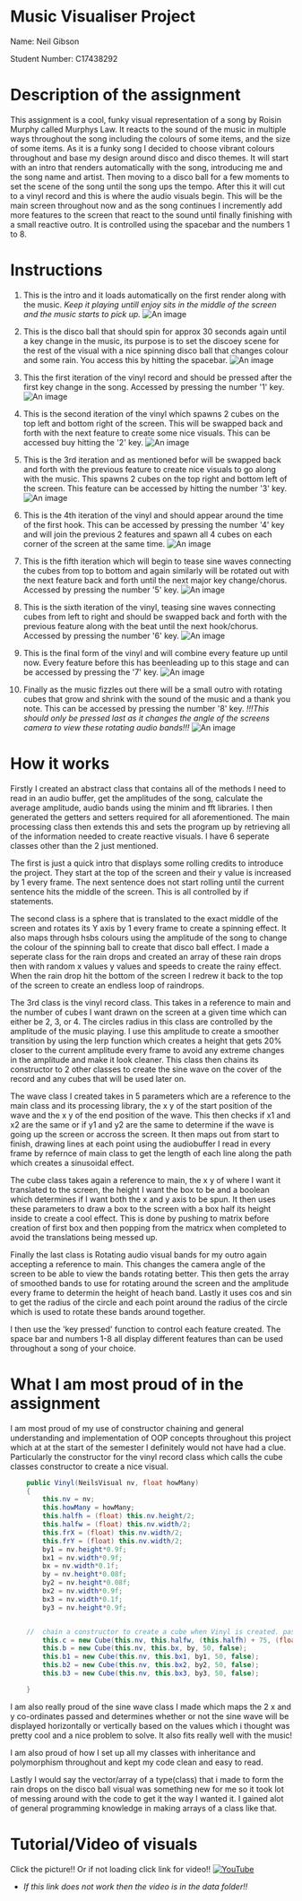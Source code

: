 # Music Visualiser Project

Name: Neil Gibson

Student Number: C17438292

# Description of the assignment
This assignment is a cool, funky visual representation of a song by Roisin Murphy called Murphys Law.
It reacts to the sound of the music in multiple ways throughout the  song including the colours of some items, and the size of some items. As it is a funky song I decided to choose vibrant colours throughout and base my design around disco and disco themes. It will start with an intro that renders automatically with the song, introducing me and the song name and artist. Then moving to a disco ball for a few moments to set the scene of the song until the song ups the tempo. After this it will cut to a vinyl record and this is where the audio visuals begin. This will be the main screen throughout now and as the song continues I incremently add more features to the screen that react to the sound until finally finishing with a small reactive outro. It is controlled using the spacebar and the numbers 1 to 8.

# Instructions
1.  This is the intro and it loads automatically on the first render along with the music. *Keep it playing untill enjoy sits in the middle of the screen and the music starts to pick up.* ![An image](images/Intro.jpg)

1.  This is the disco ball that should spin for approx 30 seconds again until a key change in the music, its purpose is to set the discoey scene for the rest of the visual with a nice spinning disco ball that changes colour and some rain. You access this by hitting the spacebar. ![An image](images/Disco.jpeg)

1.  This the first iteration of the vinyl record and should be pressed after the first key change in the song. Accessed by pressing the number '1' key. ![An image](images/V1.jpg)

1.  This is the second iteration of the vinyl which spawns 2 cubes on the top left and bottom right of the screen. This will be swapped back and forth with the next feature to create some nice visuals. This can be accessed buy hitting the '2' key. ![An image](images/V2.jpg)

1. This is the 3rd iteration and as mentioned befor will be swapped back and forth with the previous feature to create nice visuals to go along with the music. This spawns 2 cubes on the top right and bottom left of the screen. This feature can be accessed by hitting the number '3' key. ![An image](images/V3.jpg)

1.  This is the 4th iteration of the vinyl and should appear around the time of the first hook.  This can be accessed by pressing the number '4' key and will join the previous 2 features and spawn all 4 cubes on each corner of the screen at the same time. ![An image](images/V4.jpg)

1.  This is the fifth iteration which will begin to tease sine waves connecting the cubes from top to bottom and again similarly will be rotated out with the next feature back and forth until the next major key change/chorus. Accessed by pressing the number '5' key. ![An image](images/V5.jpg)

1.  This is the sixth iteration of the vinyl, teasing sine waves connecting cubes from left to right and should be swapped back and forth with the previous feature along with the beat until the next hook/chorus. Accessed by pressing the number '6' key. ![An image](images/V6.jpg)

1.  This is the final form of the vinyl and will combine every feature up until now. Every feature before this has beenleading up to this stage and can be accessed by pressing the '7' key. ![An image](images/V7.jpg)

1.  Finally as the music fizzles out there will be a small outro with rotating cubes that grow and shrink with the sound of the music and a thank you note. This can be accessed by pressing the number '8' key. *!!!This should only be pressed last as it changes the angle of the screens camera to view these rotating audio bands!!!* ![An image](images/Outro.jpeg)

# How it works
Firstly I created an abstract class that contains all of the methods I need to read in an audio buffer, get the amplitudes of the song, calculate the average amplitude, audio bands using the minim and fft libraries. I then generated the getters and setters required for all aforementioned. The main processing class then extends this and sets the program up by retrieving all of the information needed to create reactive visuals. I have 6 seperate classes other than the 2 just mentioned.

The first is just a quick intro that displays some rolling credits to introduce the project. They start at the top of the screen and their y value is increased by 1 every frame. The next sentence does not start rolling until the current sentence hits the middle of the screen. This is all controlled by if statements.

The second class is a sphere that is translated to the exact middle of the screen and rotates its Y axis by 1 every frame to create a spinning effect. It also maps through hsbs colours using the amplitude of the song to change the colour of the spinning ball to create that disco ball effect. I made a seperate class for the rain drops and created an array of these rain drops then with random x values y values and speeds to create the rainy effect. When the rain drop hit the bottom of the screen I redrew it back to the top of the screen to create an endless loop of raindrops.

The 3rd class is the vinyl record class. This takes in a reference to main and the number of cubes I want drawn on the screen at a given time which can either be 2, 3, or 4. The circles radius in this class are controlled by the amplitude of the music playing. I use this amplitude to create a smoother transition by using the lerp function which creates a height that gets 20% closer to the current amplitude every frame to avoid any extreme changes in the amplitude and make it look cleaner. This class then chains its constructor to 2 other classes to create the sine wave on the cover of the record and any cubes that will be used later on.

The wave class I created takes in 5 parameters which are a reference to the main class and its processing library, the x y of the start position of the wave and the x y of the end position of the wave. This then checks if x1 and x2 are the same or if y1 and y2 are the same to determine if the wave is going up the screen or accross the screen. It then maps out from start to finish, drawing lines at each point using the audiobuffer I read in every frame by refernce of main class to get the length of each line along the path which creates a sinusoidal effect.

The cube class takes again a reference to main, the x y of where I want it translated to the screen, the height I want the box to be and a boolean which determines if I want both the x and y axis to be spun. It then uses these parameters to draw a box to the screen with a box half its height inside to create a cool effect. This is done by pushing to matrix before creation of first box and then popping from the matricx when completed to avoid the translations being messed up.

Finally the last class is Rotating audio visual bands for my outro again accepting a reference to main. This changes the camera angle of the screen to be able to view the bands rotating better. This then gets the array of smoothed bands to use for rotating around the screen and the amplitude every frame to determin the height of heach band. Lastly it uses cos and sin to get the radius of the circle and each point around the radius of the circle which is used to rotate these bands around together.

I then use the 'key pressed' function to control each feature created. The space bar and numbers 1-8 all display different features than can be used throughout a song of your choice.



# What I am most proud of in the assignment
I am most proud of my use of constructor chaining and general understanding and implementation of OOP concepts throughout this project which at at the start of the semester I definitely would not have had a clue. Particularly the constructor for the vinyl record class which calls the cube classes constructor to create a nice visual.
```Java
    public Vinyl(NeilsVisual nv, float howMany)
    {
        this.nv = nv;
        this.howMany = howMany;
        this.halfh = (float) this.nv.height/2;
        this.halfw = (float) this.nv.width/2;
        this.frX = (float) this.nv.width/2;
        this.frY = (float) this.nv.width/2;
        by1 = nv.height*0.9f;
        bx1 = nv.width*0.9f;
        bx = nv.width*0.1f;
        by = nv.height*0.08f;
        by2 = nv.height*0.08f;
        bx2 = nv.width*0.9f;
        bx3 = nv.width*0.1f;
        by3 = nv.height*0.9f;


    //  chain a constructor to create a cube when Vinyl is created. passing reference to NV, x & y co-ord, and height.
        this.c = new Cube(this.nv, this.halfw, (this.halfh) + 75, (float)(this.nv.height*0.25), true);
        this.b = new Cube(this.nv, this.bx, by, 50, false);
        this.b1 = new Cube(this.nv, this.bx1, by1, 50, false);
        this.b2 = new Cube(this.nv, this.bx2, by2, 50, false);
        this.b3 = new Cube(this.nv, this.bx3, by3, 50, false);

    }
```
I am also really proud of the sine wave class I made which maps the 2 x and y co-ordinates passed and determines whether or not the sine wave will be displayed horizontally or vertically based on the values which i thought was pretty cool and a nice problem to solve. It also fits really well with the music!

I am also proud of how I set up all my classes with inheritance and polymorphism throughout and kept my code clean and easy to read.

Lastly I would say the vector/array of a type(class) that i made to form the rain drops on the disco ball visual was something new for me so it took lot of messing around with the code to get it the way I wanted it. I gained alot of general programming knowledge in making arrays of a class like that.

# Tutorial/Video of visuals

Click the picture!! Or if not loading click link for video!!
[![YouTube](https://i9.ytimg.com/vi_webp/v-pLqiG7g-Y/mqdefault.webp?time=1619444400000&sqp=CLCFm4QG&rs=AOn4CLAOi_r55nkh_FDuvWJKIrVr7edi-g)](https://youtu.be/vVwNrT_sHXo)

* *If this link does not work then the video is in the data folder!!* 

